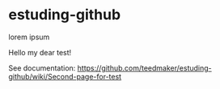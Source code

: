 # estuding-github
lorem ipsum

Hello my dear test!



See documentation: https://github.com/teedmaker/estuding-github/wiki/Second-page-for-test
